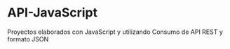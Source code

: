 # API-JavaScript
Proyectos elaborados con JavaScript y utilizando Consumo de API REST y formato JSON
